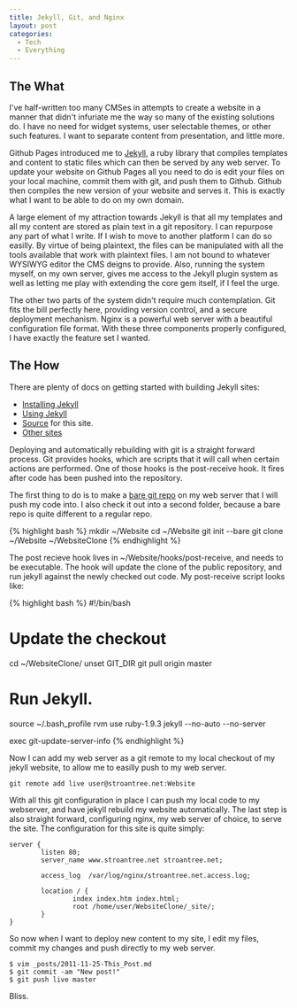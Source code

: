 ```yaml
---
title: Jekyll, Git, and Nginx
layout: post
categories:
  - Tech
  - Everything
---
```


The What
--------

I've half-written too many CMSes in attempts to create a website in a manner that didn't infuriate me the way so many of the existing solutions do. I have no need for widget systems, user selectable themes, or other such features. I want to separate content from presentation, and little more.

Github Pages introduced me to [Jekyll](https://github.com/mojombo/jekyll), a ruby library that compiles templates and content to static files which can then be served by any web server. To update your website on Github Pages all you need to do is edit your files on your local machine, commit them with git, and push them to Github. Github then compiles the new version of your website and serves it. This is exactly what I want to be able to do on my own domain. 

A large element of my attraction towards Jekyll is that all my templates and all my content are stored as plain text in a git repository. I can repurpose any part of what I write. If I wish to move to another platform I can do so easilly. By virtue of being plaintext, the files can be manipulated with all the tools available that work with plaintext files. I am not bound to whatever WYSIWYG editor the CMS deigns to provide. Also, running the system myself, on my own server, gives me access to the Jekyll plugin system as well as letting me play with extending the core gem itself, if I feel the urge. 

The other two parts of the system didn't require much contemplation. Git fits the bill perfectly here, providing version control, and a secure deployment mechanism. Nginx is a powerful web server with a beautiful configuration file format. With these three components properly configured, I have exactly the feature set I wanted.

The How
-------

There are plenty of docs on getting started with building Jekyll sites:

* [Installing Jekyll](https://github.com/mojombo/jekyll/wiki/Install)
* [Using Jekyll](https://github.com/mojombo/jekyll/wiki/Usage)
* [Source](https://github.com/stroan/Website) for this site.
* [Other sites](https://github.com/mojombo/jekyll/wiki/Sites)

Deploying and automatically rebuilding with git is a straight forward process. Git provides hooks, which are scripts that it will call when certain actions are performed. One of those hooks is the post-receive hook. It fires after code has been pushed into the repository.

The first thing to do is to make a [bare git repo](http://book.git-scm.com/4_setting_up_a_public_repository.html) on my web server that I will push my code into. I also check it out into a second folder, because a bare repo is quite different to a regular repo.

{% highlight bash %}
mkdir ~/Website
cd ~/Website
git init --bare
git clone ~/Website ~/WebsiteClone
{% endhighlight %}

The post recieve hook lives in ~/Website/hooks/post-receive, and needs to be executable. The hook will update the clone of the public repository, and run jekyll against the newly checked out code. My post-receive script looks like: 

{% highlight bash %}
#!/bin/bash

# Update the checkout
cd ~/WebsiteClone/
unset GIT_DIR
git pull origin master

# Run Jekyll.
source ~/.bash_profile
rvm use ruby-1.9.3
jekyll --no-auto --no-server

exec git-update-server-info
{% endhighlight %}

Now I can add my web server as a git remote to my local checkout of my jekyll website, to allow me to easilly push to my web server.

    git remote add live user@stroantree.net:Website

With all this git configuration in place I can push my local code to my webserver, and have jekyll rebuild my website automatically. The last step is also straight forward, configuring nginx, my web server of choice, to serve the site. The configuration for this site is quite simply:

    server {
            listen 80;
            server_name www.stroantree.net stroantree.net;
    
            access_log  /var/log/nginx/stroantree.net.access.log;

            location / {
                    index index.htm index.html;
                    root /home/user/WebsiteClone/_site/;
            }
    }

So now when I want to deploy new content to my site, I edit my files, commit my changes and push directly to my web server.

    $ vim _posts/2011-11-25-This_Post.md
    $ git commit -am "New post!"
    $ git push live master

Bliss.
